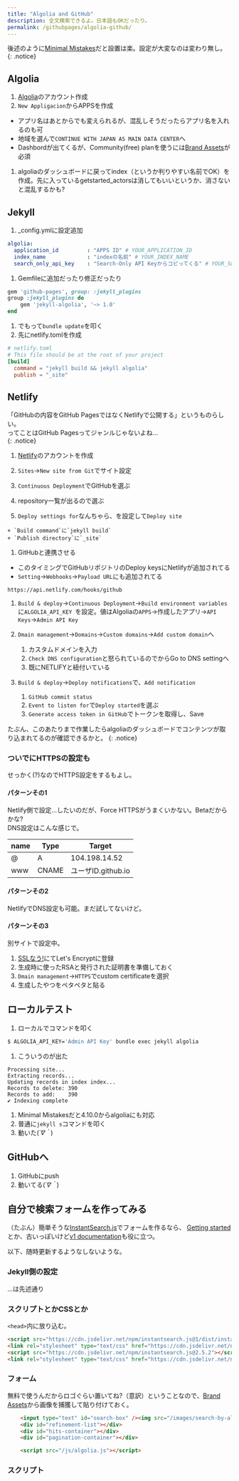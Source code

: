 ```yaml
---
title: "Algolia and GitHub"
description: 全文検索できるよ。日本語もOKだったり。
permalink: /githubpages/algolia-github/
---
```

後述のように[Minimal Mistakes](https://mmistakes.github.io/minimal-mistakes/)だと設置は楽。設定が大変なのは変わり無し。
{: .notice}

## Algolia

1. [Algolia](https://www.algolia.com/)のアカウント作成
1. `New Appligacion`からAPPSを作成
  + アプリ名はあとからでも変えられるが、混乱しそうだったらアプリ名を入れるのも可
  + 地域を選んで`CONTINUE WITH JAPAN AS MAIN DATA CENTER`へ
  + Dashbordが出てくるが、Community(free) planを使うには[Brand Assets](https://www.algolia.com/press#resources)が必須
1. algoliaのダッシュボードに戻ってindex（というか判りやすい名前でOK）を作成。先に入っているgetstarted_actorsは消してもいいというか、消さないと混乱するかも?

## Jekyll

1. _config.ymlに設定追加
```yaml
algolia:
  application_id         : "APPS ID" # YOUR_APPLICATION_ID
  index_name             : "indexの名前" # YOUR_INDEX_NAME
  search_only_api_key    : "Search-Only API Keyからコピってくる" # YOUR_SEARCH_ONLY_API_KEY
```
1. Gemfileに追加だったり修正だったり
```ruby
gem 'github-pages', group: :jekyll_plugins
group :jekyll_plugins do
	gem 'jekyll-algolia', '~> 1.0'
end
```
1. でもって`bundle update`を叩く
1. 先にnetlify.tomlを作成
```toml
# netlify.toml
# This file should be at the root of your project
[build]
  command = "jekyll build && jekyll algolia"
  publish = "_site"
```

## Netlify

「GitHubの内容をGitHub PagesではなくNetlifyで公開する」というものらしい。  
ってことはGitHub Pagesってジャンルじゃないよね…  
{: .notice}

1. [Netlify](https://www.netlify.com/)のアカウントを作成

1. `Sites`→`New site from Git`でサイト設定

  1. `Continuous Deployment`でGitHubを選ぶ
  1. repository一覧が出るので選ぶ
  1. `Deploy settings for`なんちゃら、を設定して`Deploy site`

    + `Build command`に`jekyll build`
    + `Publish directory`に`_site`

1. GitHubと連携させる
  + このタイミングでGitHubリポジトリのDeploy keysにNetlifyが追加されてる
  + `Setting`→`Webhooks`→`Payload URL`にも追加されてる
```
https://api.netlify.com/hooks/github
```

1. `Build & deploy`→`Continuous Deployment`→`Build environment variables`に`ALGOLIA_API_KEY
`を設定。値はAlgoliaの`APPS`→作成したアプリ→`API Keys`→`Admin API Key`

1. `Dmain management`→`Domains`→`Custom domains`→`Add custom domain`へ
   1. カスタムドメインを入力
   1. `Check DNS configuration`と怒られているので<i class="fas fa-ellipsis-h"></i>からGo to DNS settingへ
   1. 既にNETLIFYと紐付いている

1. `Build & deploy`→`Deploy notifications`で、`Add notification`
   1. `GitHub commit status`
   1. `Event to listen for`で`Deploy started`を選ぶ
   1. `Generate access token in GitHub`でトークンを取得し、Save
   
たぶん、このあたりまで作業したらalgoliaのダッシュボードでコンテンツが取り込まれてるのが確認できるかと。
{: .notice}

### ついでにHTTPSの設定も

せっかく(?)なのでHTTPS設定をするもよし。

#### パターンその1

Netlify側で設定…したいのだが、Force HTTPSがうまくいかない。Betaだからかな?  
DNS設定はこんな感じで。

| name | Type  | Target            |
|------|-------|-------------------|
| @    | A     | 104.198.14.52     |
| www  | CNAME | ユーザID.github.io |

#### パターンその2

NetlifyでDNS設定も可能。まだ試してないけど。

#### パターンその3

別サイトで設定中。
   1. [SSLなう!](https://sslnow.ml/)にてLet's Encryptに登録
   1. 生成時に使ったRSAと発行された証明書を準備しておく
   1. `Dmain management`→`HTTPS`でcustom certificateを選択
   1. 生成したやつをペタペタと貼る

## ローカルテスト

1. ローカルでコマンドを叩く
```sh
$ ALGOLIA_API_KEY='Admin API Key' bundle exec jekyll algolia
```
1. こういうのが出た
```
Processing site...                                                              
Extracting records...                                                           
Updating records in index index...                                              
Records to delete: 390                                                          
Records to add:    390                                                          
✔ Indexing complete
```
1. Minimal Mistakesだと4.10.0からalgoliaにも対応
1. 普通に`jekyll s`コマンドを叩く
1. 動いた(*´∇｀*)

## GitHubへ
1. GitHubにpush
1. 動いてる(*´∇｀*)

## 自分で検索フォームを作ってみる

（たぶん）簡単そうな[InstantSearch.js](https://community.algolia.com/instantsearch.js/)でフォームを作るなら、
[Getting started](https://community.algolia.com/instantsearch.js/v2/getting-started.html)とか、古いっぽいけど[v1 documentation](https://community.algolia.com/instantsearch.js/v1/documentation/)も役に立つ。

以下、随時更新するようなしないような。

### Jekyll側の設定

…は先述通り

### スクリプトとかCSSとか

`<head>`内に放り込む。

```html
<script src="https://cdn.jsdelivr.net/npm/instantsearch.js@1/dist/instantsearch.min.js"></script>
<link rel="stylesheet" type="text/css" href="https://cdn.jsdelivr.net/npm/instantsearch.js@2.5.2/dist/instantsearch.min.css">
<script src="https://cdn.jsdelivr.net/npm/instantsearch.js@2.5.2"></script>
<link rel="stylesheet" type="text/css" href="https://cdn.jsdelivr.net/npm/instantsearch.js@2.5.2/dist/instantsearch-theme-algolia.min.css">
```

### フォーム

無料で使うんだからロゴぐらい置いてね?（意訳）ということなので、[Brand Assets](https://www.algolia.com/press#resources)から画像を捕獲して貼り付けておく。

```html
    <input type="text" id="search-box" /><img src="/images/search-by-algolia.svg" width="200">
    <div id="refinement-list"></div>
    <div id="hits-container"></div>
    <div id="pagination-container"></div>

    <script src="/js/algolia.js"></script>
```

### スクリプト

<script src="https://gist.github.com/laureltreetop/0394196acb33b428836f7915addad9e7.js"></script>
